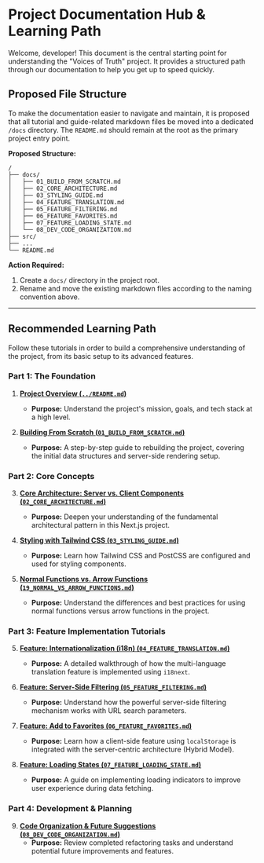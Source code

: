 # Project Documentation Hub & Learning Path

Welcome, developer! This document is the central starting point for understanding the "Voices of Truth" project. It provides a structured path through our documentation to help you get up to speed quickly.

## Proposed File Structure

To make the documentation easier to navigate and maintain, it is proposed that all tutorial and guide-related markdown files be moved into a dedicated `/docs` directory. The `README.md` should remain at the root as the primary project entry point.

**Proposed Structure:**
```
/
├── docs/
│   ├── 01_BUILD_FROM_SCRATCH.md
│   ├── 02_CORE_ARCHITECTURE.md
│   ├── 03_STYLING_GUIDE.md
│   ├── 04_FEATURE_TRANSLATION.md
│   ├── 05_FEATURE_FILTERING.md
│   ├── 06_FEATURE_FAVORITES.md
│   ├── 07_FEATURE_LOADING_STATE.md
│   └── 08_DEV_CODE_ORGANIZATION.md
├── src/
├── ...
└── README.md
```

**Action Required:**
1.  Create a `docs/` directory in the project root.
2.  Rename and move the existing markdown files according to the naming convention above.

---

## Recommended Learning Path

Follow these tutorials in order to build a comprehensive understanding of the project, from its basic setup to its advanced features.

### Part 1: The Foundation

1.  **[Project Overview (`../README.md`)](\./../README.md)**
    *   **Purpose:** Understand the project's mission, goals, and tech stack at a high level.

2.  **[Building From Scratch (`01_BUILD_FROM_SCRATCH.md`)](\./01_BUILD_FROM_SCRATCH.md)**
    *   **Purpose:** A step-by-step guide to rebuilding the project, covering the initial data structures and server-side rendering setup.

### Part 2: Core Concepts

3.  **[Core Architecture: Server vs. Client Components (`02_CORE_ARCHITECTURE.md`)](\./02_CORE_ARCHITECTURE.md)**
    *   **Purpose:** Deepen your understanding of the fundamental architectural pattern in this Next.js project.

4.  **[Styling with Tailwind CSS (`03_STYLING_GUIDE.md`)](\./03_STYLING_GUIDE.md)**
    *   **Purpose:** Learn how Tailwind CSS and PostCSS are configured and used for styling components.

5.  **[Normal Functions vs. Arrow Functions (`19_NORMAL_VS_ARROW_FUNCTIONS.md`)](\./19_NORMAL_VS_ARROW_FUNCTIONS.md)**
    *   **Purpose:** Understand the differences and best practices for using normal functions versus arrow functions in the project.

### Part 3: Feature Implementation Tutorials

5.  **[Feature: Internationalization (i18n) (`04_FEATURE_TRANSLATION.md`)](\./04_FEATURE_TRANSLATION.md)**
    *   **Purpose:** A detailed walkthrough of how the multi-language translation feature is implemented using `i18next`.

6.  **[Feature: Server-Side Filtering (`05_FEATURE_FILTERING.md`)](\./05_FEATURE_FILTERING.md)**
    *   **Purpose:** Understand how the powerful server-side filtering mechanism works with URL search parameters.

7.  **[Feature: Add to Favorites (`06_FEATURE_FAVORITES.md`)](\./06_FEATURE_FAVORITES.md)**
    *   **Purpose:** Learn how a client-side feature using `localStorage` is integrated with the server-centric architecture (Hybrid Model).

8.  **[Feature: Loading States (`07_FEATURE_LOADING_STATE.md`)](\./07_FEATURE_LOADING_STATE.md)**
    *   **Purpose:** A guide on implementing loading indicators to improve user experience during data fetching.

### Part 4: Development & Planning

9.  **[Code Organization & Future Suggestions (`08_DEV_CODE_ORGANIZATION.md`)](\./08_DEV_CODE_ORGANIZATION.md)**
    *   **Purpose:** Review completed refactoring tasks and understand potential future improvements and features.

